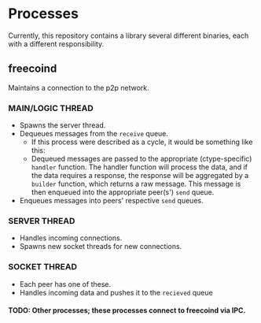 # Processes

Currently, this repository contains a library several different binaries, each with a different responsibility.

## freecoind
Maintains a connection to the p2p network.

### MAIN/LOGIC THREAD
* Spawns the server thread.
* Dequeues messages from the `receive` queue.
  * If this process were described as a cycle, it would be something like this:
  * Dequeued messages are passed to the appropriate (ctype-specific) `handler` function. The handler function will process the data, and if the data requires a response, the response will be aggregated by a `builder` function, which returns a raw message. This message is then enqueued into the appropriate peer(s') `send` queue.
* Enqueues messages into peers' respective `send` queues.

### SERVER THREAD
* Handles incoming connections.
* Spawns new socket threads for new connections.

### SOCKET THREAD
* Each peer has one of these.
* Handles incoming data and pushes it to the `recieved` queue

#### TODO: Other processes; these processes connect to freecoind via IPC.
